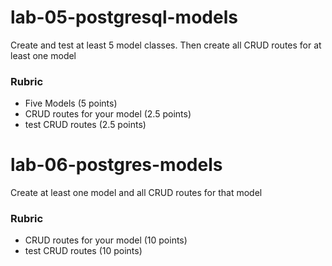 # lab-05-postgresql-models

Create and test at least 5 model classes. Then create all CRUD routes for at least one model

### Rubric

- Five Models (5 points)
- CRUD routes for your model (2.5 points)
- test CRUD routes (2.5 points)

# lab-06-postgres-models

Create at least one model and all CRUD routes for that model

### Rubric

- CRUD routes for your model (10 points)
- test CRUD routes (10 points)
